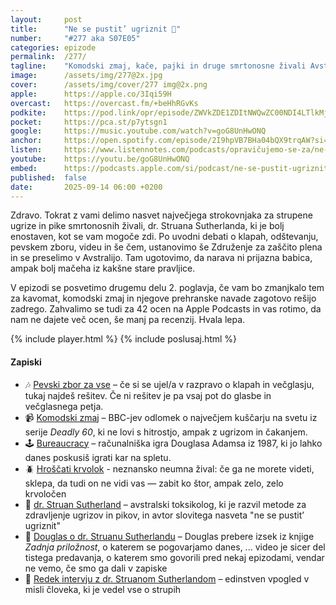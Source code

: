 ```yaml
---
layout: 	post
title:  	"Ne se pustit’ ugriznit 🐍"
number: 	"#277 aka S07E05"
categories:	epizode
permalink:	/277/
tagline: 	"Komodski zmaj, kače, pajki in druge smrtonosne živali Avstralije in Oceanije – narava v teh krajih ni prijazna babica, ampak bolj mačeha iz pravljice."
image:		/assets/img/277@2x.jpg
cover:		/assets/img/cover/277 img@2x.png
apple:		https://apple.co/3Iqi59H
overcast:	https://overcast.fm/+beHhRGvKs
podkite:	https://pod.link/opr/episode/ZWVkZDE1ZDItNWQwZC00NDI4LTlkMjMtYjJjZGVkZjJhOTQz
pocket:		https://pca.st/p7ytsgn1
google:		https://music.youtube.com/watch?v=goG8UnHwONQ
anchor:		https://open.spotify.com/episode/2I9hpVB7BHa04bQX9trqAW?si=puLNefZbQWiGW2CaFJFDtA
listen:		https://www.listennotes.com/podcasts/opravičujemo-se-za/ne-se-pustit-ugriznit-_OHmNTcW1yz/embed/
youtube:	https://youtu.be/goG8UnHwONQ
embed:		https://podcasts.apple.com/si/podcast/ne-se-pustit-ugriznit/id1514750013?i=1000726837078
published:	false
date: 		2025-09-14 06:00 +0200
---
```


Zdravo. Tokrat z vami delimo nasvet največjega strokovnjaka za strupene ugrize in pike smrtonosnih živali, dr. Struana Sutherlanda, ki je bolj enostaven, kot se vam mogoče zdi. Po uvodni debati o klapah, odštevanju, pevskem zboru, videu in še čem, ustanovimo še Združenje za zaščito plena in se preselimo v Avstralijo. Tam ugotovimo, da narava ni prijazna babica, ampak bolj mačeha iz kakšne stare pravljice. 

V epizodi se posvetimo drugemu delu 2. poglavja, če vam bo zmanjkalo tem za kavomat, komodski zmaj in njegove prehranske navade zagotovo rešijo zadrego. Zahvalimo se tudi za 42 ocen na Apple Podcasts in vas rotimo, da nam ne dajete več ocen, še manj pa recenzij. Hvala lepa. 

{% include player.html %}
{% include poslusaj.html %}

<!--break-->

#### Zapiski
 
- 🎶 [Pevski zbor za vse](https://zborzavse.si/) – če si se ujel/a v razpravo o klapah in večglasju, tukaj najdeš rešitev. Če ni rešitev je pa vsaj pot do glasbe in večglasnega petja. 
- 📹 [Komodski zmaj](https://www.youtube.com/watch?v=28FzV5OHqMU) – BBC-jev odlomek o največjem kuščarju na svetu iz serije *Deadly 60*, ki ne lovi s hitrostjo, ampak z ugrizom in čakanjem. 
- 🕹️ [Bureaucracy](https://bestdosgames.com/games/bureaucracy) – računalniška igra Douglasa Adamsa iz 1987, ki jo lahko danes poskusiš igrati kar na spletu. 
- 🪲 [Hroščati krvolok](https://hitchhikers.fandom.com/wiki/Ravenous_Bugblatter_Beast_of_Traal) - neznansko neumna žival: če ga ne morete videti, sklepa, da tudi on ne vidi vas — zabit ko štor, ampak zelo, zelo krvoločen 
- 🧪 [dr. Struan Sutherland](https://en.wikipedia.org/wiki/Struan_Sutherland) – avstralski toksikolog, ki je razvil metode za zdravljenje ugrizov in pikov, in avtor slovitega nasveta "ne se pustit’ ugriznit" 
- 📖 [Douglas o dr. Struanu Sutherlandu](https://www.youtube.com/watch?v=uF50KV8Rmy4) – Douglas prebere izsek iz knjige *Zadnja priložnost*, o katerem se pogovarjamo danes, ... video je sicer del tistega predavanja, o katerem smo govorili pred nekaj epizodami, vendar ne vemo, če smo ga dali v zapiske 
- 🎤 [Redek intervju z dr. Struanom Sutherlandom](https://www.youtube.com/watch?v=CMyqY0xp5FI) – edinstven vpogled v misli človeka, ki je vedel vse o strupih